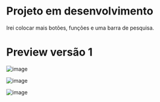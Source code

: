 # Projeto em desenvolvimento

Irei colocar mais botões, funções e uma barra de pesquisa.

# Preview versão 1


![image](https://github.com/Dalri05/Gestao-Hospitalar/assets/105470028/cf2103f4-887e-4f28-95a6-1c9acf5366a9)

![image](https://github.com/Dalri05/Gestao-Hospitalar/assets/105470028/ce4142ce-7839-4409-b9bf-b37c2a32abe7)

![image](https://github.com/Dalri05/Gestao-Hospitalar/assets/105470028/5394c42d-d469-481c-b627-8f949e070559)

